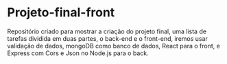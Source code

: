 # Projeto-final-front
Repositório criado para mostrar a criação do projeto final, uma lista de tarefas dividida em duas partes, o back-end e o front-end, iremos usar validação de dados, mongoDB como banco de dados, React para o front, e Express com Cors e Json no Node.js para o back.
